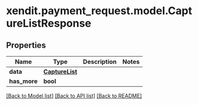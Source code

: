 # xendit.payment_request.model.CaptureListResponse


## Properties
Name | Type | Description | Notes
------------ | ------------- | ------------- | -------------
**data** | [**CaptureList**](CaptureList.md) |  | 
**has_more** | **bool** |  | 

[[Back to Model list]](../README.md#documentation-for-models) [[Back to API list]](../README.md#documentation-for-api-endpoints) [[Back to README]](../README.md)


